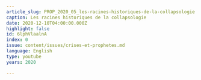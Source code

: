 ```yaml
---
article_slug: PROP_2020_05_les-racines-historiques-de-la-collapsologie
caption: Les racines historiques de la collapsologie
date: 2020-12-10T04:00:00.000Z
highlight: false
id: 6lphVlaalnA
index: 0
issue: content/issues/crises-et-prophetes.md
language: English
type: youtube
years: 2020

---
```

